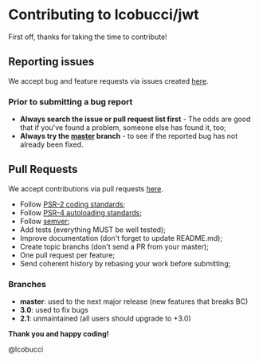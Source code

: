 # Contributing to lcobucci/jwt

First off, thanks for taking the time to contribute!

## Reporting issues

We accept bug and feature requests via issues created [here](https://github.com/lcobucci/jwt/issues).

### Prior to submitting a bug report

- **Always search the issue or pull request list first** - The odds are good that if you've found a problem, someone else has found it, too;
- **Always try the [master](https://github.com/lcobucci/jwt) branch** - to see if the reported bug has not already been fixed.

## Pull Requests

We accept contributions via pull requests [here](https://github.com/lcobucci/jwt/pulls).

- Follow [PSR-2 coding standards](http://www.php-fig.org/psr/psr-2);
- Follow [PSR-4 autoloading standards](http://www.php-fig.org/psr/psr-4);
- Follow [semver](http://semver.org);
- Add tests (everything MUST be well tested);
- Improve documentation (don't forget to update README.md);
- Create topic branchs (don't send a PR from your master);
- One pull request per feature;
- Send coherent history by rebasing your work before submitting;

### Branches

- **master**: used to the next major release (new features that breaks BC)
- **3.0**: used to fix bugs
- **2.1**: unmaintained (all users should upgrade to +3.0)

**Thank you and happy coding!**

@lcobucci